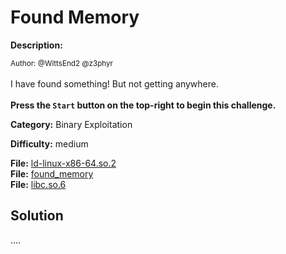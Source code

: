 # Found Memory

**Description:**

<small>Author: @WittsEnd2 @z3phyr</small><br><br>I have found something! But not getting anywhere.  <br><br>
<b>Press the <code>Start</code> button on the top-right to begin this challenge.</b>


**Category:** Binary Exploitation

**Difficulty:** medium

**File:** [ld-linux-x86-64.so.2](ld-linux-x86-64.so.2)  
**File:** [found_memory](found_memory)  
**File:** [libc.so.6](libc.so.6)  

## Solution

....
